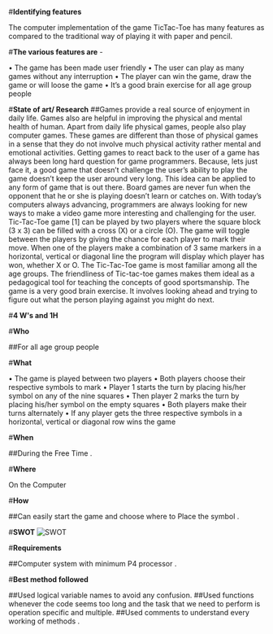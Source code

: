 #**Identifying features**

The computer implementation of the game TicTac-Toe has many features as compared to the traditional way of playing it with paper and pencil.

#**The various features are** -

• The game has been made user friendly
• The user can play as many games without any interruption
• The player can win the game, draw the game or will loose the game
• It’s a good brain exercise for all age group people


#**State of art/ Research**
##Games provide a real source of enjoyment in daily life. Games also are helpful in improving the physical and mental health of human. Apart from daily life physical games, people also play computer games. These games are different than those of physical games in a sense that they do not involve much physical activity rather mental and emotional activities. Getting games to react back to the user of a game has always been long hard question for game programmers. Because, lets just face it, a good game that doesn’t challenge the user’s ability to play the game doesn’t keep the user around very long. This idea can be applied to any form of game that is out there. Board games are never fun when the opponent that he or she is playing doesn’t learn or catches on. With today’s computers always advancing, programmers are always looking for new ways to make a video game more interesting and challenging for the user.
Tic-Tac-Toe game [1] can be played by two players where the square block (3 x 3) can be filled with a cross (X) or a circle (O). The game will toggle between the players by giving the chance for each player to mark their move. When one of the players make a combination of 3 same markers in a horizontal, vertical or diagonal line the program will display which player has won, whether X or O.
The Tic-Tac-Toe game is most familiar among all the age groups. The friendliness of Tic-tac-toe games makes them ideal as a pedagogical tool for teaching the concepts of good sportsmanship. The game is a very good brain exercise. It involves looking ahead and trying to figure out what the person playing against you might do next.


#**4 W's and 1H**

#**Who**

##For all age group people

#**What**

• The game is played between two players • Both players choose their respective symbols to mark • Player 1 starts the turn by placing his/her symbol on any of the nine squares • Then player 2 marks the turn by placing his/her symbol on the empty squares • Both players make their turns alternately • If any player gets the three respective symbols in a horizontal, vertical or diagonal row wins the game


#**When**

##During the Free Time .


#**Where**

On the Computer

#**How**

##Can easily start the game and choose where to Place the symbol .


#**SWOT**
![SWOT](https://user-images.githubusercontent.com/98878326/153588884-c6a9cbbe-0210-4c28-b3dc-014275325d46.png)



#**Requirements**

##Computer system with minimum P4 processor .


#**Best method followed**

##Used logical variable names to avoid any confusion.
##Used functions whenever the code seems too long and the task that we need to perform is operation specific and multiple.
##Used comments to understand every working of methods .

























